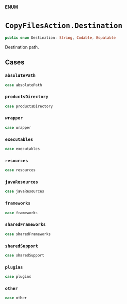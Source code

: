 **ENUM**

# `CopyFilesAction.Destination`

```swift
public enum Destination: String, Codable, Equatable
```

Destination path.

## Cases
### `absolutePath`

```swift
case absolutePath
```

### `productsDirectory`

```swift
case productsDirectory
```

### `wrapper`

```swift
case wrapper
```

### `executables`

```swift
case executables
```

### `resources`

```swift
case resources
```

### `javaResources`

```swift
case javaResources
```

### `frameworks`

```swift
case frameworks
```

### `sharedFrameworks`

```swift
case sharedFrameworks
```

### `sharedSupport`

```swift
case sharedSupport
```

### `plugins`

```swift
case plugins
```

### `other`

```swift
case other
```
